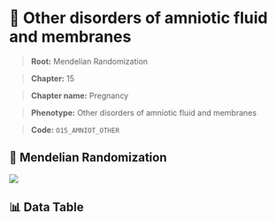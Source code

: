 # 🧪 Other disorders of amniotic fluid and membranes

> **Root:** Mendelian Randomization

> **Chapter:** 15  

> **Chapter name:** Pregnancy

> **Phenotype:** Other disorders of amniotic fluid and membranes  

> **Code:** `O15_AMNIOT_OTHER`

## 🧬 Mendelian Randomization  

<img src="/MR/Figures/Forward/O15_AMNIOT_OTHER.png"/>

## 📊 Data Table

<CsvTableMRF src="/MR_Data/Forward/O15_AMNIOT_OTHER.csv"/>
